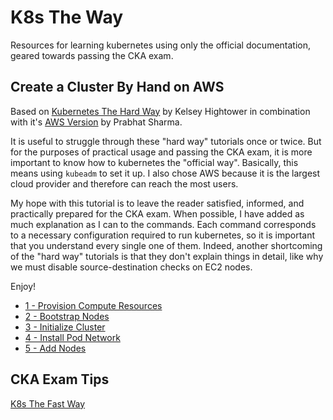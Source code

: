 # K8s The Way

Resources for learning kubernetes using only the official documentation, geared towards passing the CKA exam.

## Create a Cluster By Hand on AWS

Based on [Kubernetes The Hard Way](https://github.com/kelseyhightower/kubernetes-the-hard-way) by Kelsey Hightower in combination with it's [AWS Version](https://github.com/prabhatsharma/kubernetes-the-hard-way-aws) by Prabhat Sharma.

It is useful to struggle through these "hard way" tutorials once or twice. But for the purposes of practical usage and passing the CKA exam, it is more important to know how to kubernetes the "official way". Basically, this means using `kubeadm` to set it up. I also chose AWS because it is the largest cloud provider and therefore can reach the most users.

My hope with this tutorial is to leave the reader satisfied, informed, and practically prepared for the CKA exam. When possible, I have added as much explanation as I can to the commands. Each command corresponds to a necessary configuration required to run kubernetes, so it is important that you understand every single one of them. Indeed, another shortcoming of the "hard way" tutorials is that they don't explain things in detail, like why we must disable source-destination checks on EC2 nodes.

Enjoy!

- [1 - Provision Compute Resources](docs/01-compute-resources.md.md)
- [2 - Bootstrap Nodes](docs/02-bootstrapping-nodes.md)
- [3 - Initialize Cluster](docs/03-init-cluster.md)
- [4 - Install Pod Network](docs/04-pod-network.md)
- [5 - Add Nodes](docs/05-add-nodes.md)

## CKA Exam Tips

[K8s The Fast Way](docs/k8s-the-fast-way.md)